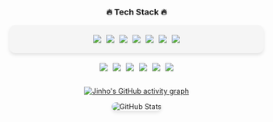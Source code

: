 <div align="center">

<h3>🔥 Tech Stack 🔥</h3>

<div style="display: flex; justify-content: center; flex-wrap: wrap; gap: 10px; padding: 20px; background-color: #f5f5f5; border-radius: 12px; box-shadow: 0px 4px 6px rgba(0, 0, 0, 0.1);">
  <img src="https://img.shields.io/badge/HTML5-E34F26?style=for-the-badge&logo=html5&logoColor=white"/>
  <img src="https://img.shields.io/badge/CSS3-1572B6?style=for-the-badge&logo=css3&logoColor=white"/>
  <img src="https://img.shields.io/badge/JavaScript-F7DF1E?style=for-the-badge&logo=JavaScript&logoColor=black"/>
  <img src="https://img.shields.io/badge/Spring-6DB33F?style=for-the-badge&logo=Spring&logoColor=white"/>
  <img src="https://img.shields.io/badge/SpringBoot-6DB33F?style=for-the-badge&logo=SpringBoot&logoColor=white"/>
  <img src="https://img.shields.io/badge/Nuxt.js-00C58E?style=for-the-badge&logo=Nuxt.js&logoColor=white"/>
  <img src="https://img.shields.io/badge/PostgreSQL-336791?style=for-the-badge&logo=PostgreSQL&logoColor=white"/>
</div>

<div style="display: flex; justify-content: center; flex-wrap: wrap; gap: 10px; margin-top: 20px;">
  <img src="https://img.shields.io/badge/Notion-000000?style=for-the-badge&logo=Notion&logoColor=white"/>
  <img src="https://img.shields.io/badge/GitHub-181717?style=for-the-badge&logo=GitHub&logoColor=white"/>
  <img src="https://img.shields.io/badge/Git-F05032?style=for-the-badge&logo=Git&logoColor=white"/>
  <img src="https://img.shields.io/badge/Bitbucket-0052CC?style=for-the-badge&logo=Bitbucket&logoColor=white"/>
  <img src="https://img.shields.io/badge/Confluence-172B4D?style=for-the-badge&logo=Confluence&logoColor=white"/>
  <img src="https://img.shields.io/badge/Jira-0052CC?style=for-the-badge&logo=Jira&logoColor=white"/>
</div>

<br>

[![Jinho's GitHub activity graph](https://github-readme-activity-graph.vercel.app/graph?username=jinho-github&theme=tokyo-night)](https://github.com/ashutosh00710/github-readme-activity-graph)

<div style="display: flex; justify-content: center; gap: 20px;">
  <img src="http://github-profile-summary-cards.vercel.app/api/cards/stats?username=jinho-github&theme=tokyonight" alt="GitHub Stats" style="box-shadow: 0px 4px 6px rgba(0, 0, 0, 0.1); border-radius: 12px;"/>
</div>



</div>
